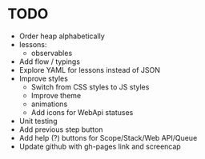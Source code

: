 # TODO

- Order heap alphabetically
- lessons:
  - observables
- Add flow / typings
- Explore YAML for lessons instead of JSON
- Improve styles
  - Switch from CSS styles to JS styles
  - Improve theme
  - animations
  - Add icons for WebApi statuses
- Unit testing
- Add previous step button
- Add help (?) buttons for Scope/Stack/Web API/Queue
- Update github with gh-pages link and screencap
